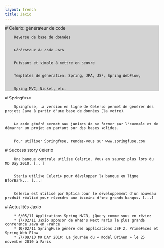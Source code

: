 ```yaml
---
layout: french
title: Jaxio
---
```


<div>
<style>
.homepage {
background-color: lightgrey;
}
h1.homepage{
color:white;
}
</style>
<section class="homepage span-24 last">
	# Celerio: générateur de code
	
		Reverse de base de données
	
	
		Générateur de code Java
	
	
		Puissant et simple à mettre en oeuvre
	
	
		Templates de génération: Spring, JPA, JSF, Spring WebFlow,
	
	
		Spring MVC, Wicket, etc.
	
</section>
<section id="springfuse" class="span-8">
	# Springfuse
	
		Springfuse, la version en ligne de Celerio permet de générer des projets Java à partir d'une base de données (la votre).
	
	
		Le code généré permet aux juniors de se former par l'exemple et de démarrer un projet en partant sur des bases solides.
	
	
		Pour utiliser Springfuse, rendez-vous sur www.springfuse.com
	
</section>
<section id="success-story" class="span-8">
	# Success story Celerio
	
		Une banque centrale utilise Celerio. Vous en saurez plus lors du MD Day 2010. [...]
	
	
		Steria utilise Celerio pour développer la banque en ligne BforBank... [...]
	
	
		Celerio est utilisé par Eptica pour le développement d'un nouveau produit réalisé pour répondre aux besoins d'une grande banque. [...]
	
</section>
<section id="actualites" class="span-8 last">
	# Actualités Jaxio
	
		* 6/05/11 Applications Spring MVC3, jQuery comme vous en rêviez
		* 17/02/11 Jaxio sponsor de What's Next Paris la plus grande conférence Java en France
		* 10/02/11 SpringFuse génère des applications JSF 2, PrimeFaces et Spring Web Flow
		* 27/09/10 MD DAY 2010: La journée du « Model Driven » le 25 novembre 2010 à Paris
	
</section>
</div>
